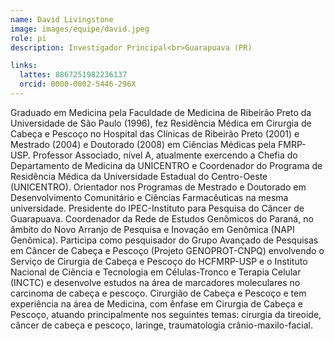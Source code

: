 ```yaml
---
name: David Livingstone
image: images/equipe/david.jpeg
role: pi
description: Investigador Principal<br>Guarapuava (PR)

links:
  lattes: 8867251982236137
  orcid: 0000-0002-5446-296X
---
```


Graduado em Medicina pela Faculdade de Medicina de Ribeirão Preto da Universidade de São Paulo (1996), fez Residência Médica em Cirurgia de Cabeça e Pescoço no Hospital das Clínicas de Ribeirão Preto (2001) e Mestrado (2004) e Doutorado (2008) em Ciências Médicas pela FMRP-USP. Professor Associado, nível A, atualmente exercendo a Chefia do Departamento de Medicina da UNICENTRO e Coordenador do Programa de Residência Médica da Universidade Estadual do Centro-Oeste (UNICENTRO). Orientador nos Programas de Mestrado e Doutorado em Desenvolvimento Comunitário e Ciências Farmacêuticas na mesma universidade. Presidente do IPEC-Instituto para Pesquisa do Câncer de Guarapuava. Coordenador da Rede de Estudos Genômicos do Paraná, no âmbito do Novo Arranjo de Pesquisa e Inovação em Genômica (NAPI Genômica). Participa como pesquisador do Grupo Avançado de Pesquisas em Câncer de Cabeça e Pescoço (Projeto GENOPROT-CNPQ) envolvendo o Serviço de Cirurgia de Cabeça e Pescoço do HCFMRP-USP e o Instituto Nacional de Ciência e Tecnologia em Células-Tronco e Terapia Celular (INCTC) e desenvolve estudos na área de marcadores moleculares no carcinoma de cabeça e pescoço. Cirurgião de Cabeça e Pescoço e tem experiência na área de Medicina, com ênfase em Cirurgia de Cabeça e Pescoço, atuando principalmente nos seguintes temas: cirurgia da tireoide, câncer de cabeça e pescoço, laringe, traumatologia crânio-maxilo-facial. 
